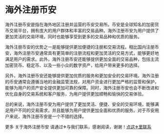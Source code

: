 # 海外注册币安

海外注册币安是指在海外地区注册并运营的币安交易所。币安是全球知名的加密货币交易平台，拥有庞大的用户群体和丰富的交易品种。海外注册币安为用户提供了更加灵活的交易环境，同时也能够享受到更多的交易品种和优质的服务。

海外注册币安的优势之一是能够提供更加便捷的注册和交易流程。相比国内注册币安，海外注册币安通常具有更简单的注册流程和更加灵活的交易方式，能够更好地满足用户的需求。此外，海外注册币安还能够提供更加全面的交易品种，包括主流加密货币、稳定币、以及一些小众的数字资产，给用户带来更多的选择。

另外，海外注册币安还能够提供更加优质的服务和更加安全的交易环境。海外注册的币安通常会遵循当地的金融监管法规，对用户资金进行更加严格的监管和保护，能够为用户的资产安全提供更加可靠的保障。同时，海外注册币安也会不断改进和优化自身的交易系统和客户服务，为用户提供更加顺畅和愉快的交易体验。

总的来说，海外注册币安为用户提供了更加灵活、便捷、安全的交易环境，能够满足用户不同的交易需求，并且能够为用户提供更加全面和优质的服务。对于币安用户来说，海外注册币安是一个不错的选择。

更多 关于海外注册币安 请通过✈与我们联系，感谢阅读，谢谢！[点这✈里联系](https://ww.k02.cc)
